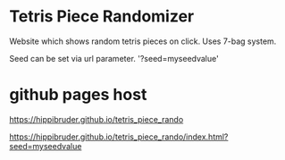 # Tetris Piece Randomizer
Website which shows random tetris pieces on click. Uses 7-bag system.

Seed can be set via url parameter. '?seed=myseedvalue'

# github pages host
https://hippibruder.github.io/tetris_piece_rando

https://hippibruder.github.io/tetris_piece_rando/index.html?seed=myseedvalue
